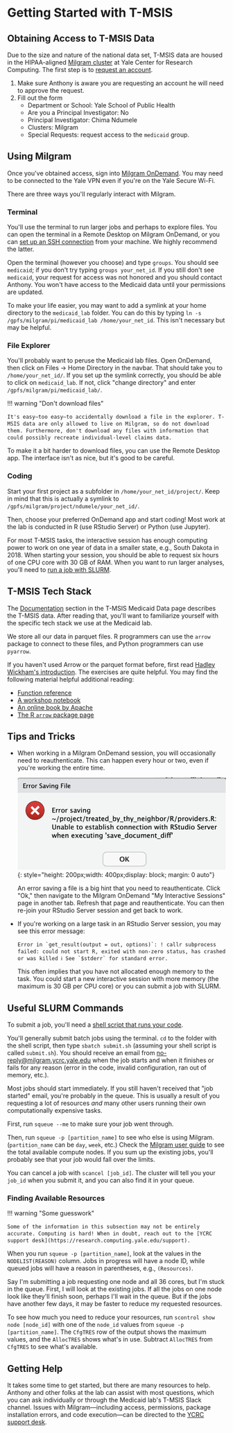 # Getting Started with T-MSIS

## Obtaining Access to T-MSIS Data
Due to the size and nature of the national data set, T-MSIS data are housed in the HIPAA-aligned [Milgram cluster](https://docs.ycrc.yale.edu/clusters/milgram/) at Yale Center for Research Computing. The first step is to [request an account](https://research.computing.yale.edu/support/hpc/account-request).

1. Make sure Anthony is aware you are requesting an account he will need to approve the request.
2. Fill out the form
	- Department or School: Yale School of Public Health
	- Are you a Principal Investigator: No
	- Principal Investigator: Chima Ndumele
	- Clusters: Milgram
	- Special Requests: request access to the `medicaid` group.

## Using Milgram

Once you've obtained access, sign into [Milgram OnDemand](https://ood-milgram.ycrc.yale.edu/). You may need to be connected to the Yale VPN even if you're on the Yale Secure Wi-Fi.

There are three ways you'll regularly interact with Milgram.

### Terminal

You'll use the terminal to run larger jobs and perhaps to explore files. You can open the terminal in a Remote Desktop on Milgram OnDemand, or you can [set up an SSH connection](https://docs.ycrc.yale.edu/clusters-at-yale/access/ssh/) from your machine. We highly recommend the latter.

Open the terminal (however you choose) and type `groups`. You should see `medicaid`; if you don't try typing `groups your_net_id`. If you still don't see `medicaid`, your request for access was not honored and you should contact Anthony. You won't have access to the Medicaid data until your permissions are updated.

To make your life easier, you may want to add a symlink at your home directory to the `medicaid_lab` folder. You can do this by typing `ln -s /gpfs/milgram/pi/medicaid_lab /home/your_net_id`. This isn't necessary but may be helpful.

### File Explorer

You'll probably want to peruse the Medicaid lab files. Open OnDemand, then click on Files -> Home Directory in the navbar. That should take you to `/home/your_net_id/`. If you set up the symlink correctly, you should be able to click on `medicaid_lab`. If not, click "change directory" and enter `/gpfs/milgram/pi/medicaid_lab/`.

!!! warning "Don't download files"

    It's easy—too easy—to accidentally download a file in the explorer. T-MSIS data are only allowed to live on Milgram, so do not download them. Furthermore, don't download any files with information that could possibly recreate individual-level claims data.

To make it a bit harder to download files, you can use the Remote Desktop app. The interface isn't as nice, but it's good to be careful.

### Coding

Start your first project as a subfolder in `/home/your_net_id/project/`. Keep in mind that this is actually a symlink to `/gpfs/milgram/project/ndumele/your_net_id/`.

Then, choose your preferred OnDemand app and start coding! Most work at the lab is conducted in R (use RStudio Server) or Python (use Jupyter).

For most T-MSIS tasks, the interactive session has enough computing power to work on one year of data in a smaller state, e.g., South Dakota in 2018. When starting your session, you should be able to request six hours of one CPU core with 30 GB of RAM. When you want to run larger analyses, you'll need to [run a job with SLURM](https://docs.ycrc.yale.edu/clusters-at-yale/job-scheduling/).

## T-MSIS Tech Stack

The [Documentation](tmsis_medicaid_data.md#documentation) section in the T-MSIS Medicaid Data page describes the T-MSIS data. After reading that, you'll want to familiarize yourself with the specific tech stack we use at the Medicaid lab.

We store all our data in parquet files. R programmers can use the `arrow` package to connect to these files, and Python programmers can use `pyarrow`.

If you haven't used Arrow or the parquet format before, first read [Hadley Wickham's introduction](https://r4ds.hadley.nz/arrow). The exercises are quite helpful. You may find the following material helpful additional reading:

- [Function reference](https://arrow.apache.org/docs/r/reference/acero.html)
- [A workshop notebook](https://arrow-user2022.netlify.app/hello-arrow.html)
- [An online book by Apache](https://arrow.apache.org/cookbook/r/)
- [The R `arrow` package page](https://arrow.apache.org/docs/r/)

## Tips and Tricks

- When working in a Milgram OnDemand session, you will occasionally need to reauthenticate. This can happen every hour or two, even if you're working the entire time.

    ![Milgram Reauthentication](../images/milgram_error_saving.png){: style="height: 200px;width: 400px;display: block; margin: 0 auto"}

    An error saving a file is a big hint that you need to reauthenticate. Click "Ok," then navigate to the Milgram OnDemand "My Interactive Sessions" page in another tab. Refresh that page and reauthenticate. You can then re-join your RStudio Server session and get back to work.

- If you're working on a large task in an RStudio Server session, you may see this error message:
    
	```
	Error in `get_result(output = out, options)`: ! callr subprocess failed: could not start R, exited with non-zero status, has crashed or was killed ℹ See `$stderr` for standard error.
	```
    
	This often implies that you have not allocated enough memory to the task. You could start a new interactive session with more memory (the maximum is 30 GB per CPU core) or you can submit a job with SLURM.

## Useful SLURM Commands

To submit a job, you'll need a [shell script that runs your code](https://docs.ycrc.yale.edu/clusters-at-yale/job-scheduling/slurm-examples/).

You'll generally submit batch jobs using the terminal. `cd` to the folder with the shell script, then type `sbatch submit.sh` (assuming your shell script is called `submit.sh`). You should receive an email from no-reply@milgram.ycrc.yale.edu when the job starts and when it finishes or fails for any reason (error in the code, invalid configuration, ran out of memory, etc.).

Most jobs should start immediately. If you still haven't received that "job started" email, you're probably in the queue. This is usually a result of you requesting a lot of resources _and_ many other users running their own computationally expensive tasks.

First, run `squeue --me` to make sure your job went through.

Then, run `squeue -p [partition_name]` to see who else is using Milgram. (`partition_name` can be `day`, `week`, etc.) Check the [Milgram user guide](https://docs.ycrc.yale.edu/clusters/milgram/) to see the total available compute nodes. If you sum up the existing jobs, you'll probably see that your job would fall over the limits.

You can cancel a job with `scancel [job_id]`. The cluster will tell you your `job_id` when you submit it, and you can also find it in your queue.

### Finding Available Resources

!!! warning "Some guesswork"

    Some of the information in this subsection may not be entirely accurate. Computing is hard! When in doubt, reach out to the [YCRC support desk](https://research.computing.yale.edu/support).

When you run `squeue -p [partition_name]`, look at the values in the `NODELIST(REASON)` column. Jobs in progress will have a node ID, while queued jobs will have a reason in parentheses, e.g., `(Resources)`.

Say I'm submitting a job requesting one node and all 36 cores, but I'm stuck in the queue. First, I will look at the existing jobs. If all the jobs on one node look like they'll finish soon, perhaps I'll wait in the queue. But if the jobs have another few days, it may be faster to reduce my requested resources.

To see how much you need to reduce your resources, run `scontrol show node [node_id]` with one of the `node_id` values from `squeue -p [partition_name]`. The `CfgTRES` row of the output shows the maximum values, and the `AllocTRES` shows what's in use. Subtract `AllocTRES` from `CfgTRES` to see what's available.

## Getting Help

It takes some time to get started, but there are many resources to help. Anthony and other folks at the lab can assist with most questions, which you can ask individually or through the Medicaid lab's T-MSIS Slack channel. Issues with Milgram—including access, permissions, package installation errors, and code execution—can be directed to the [YCRC support desk](https://research.computing.yale.edu/support).
